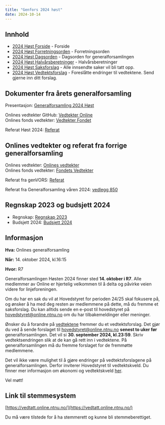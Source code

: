 ```yaml
---
title: "Genfors 2024 høst"
date: 2024-10-14
---
```


## Innhold

- [2024 Høst Forside](/generalforsamlingen/genfors2024h) - Forside
- [2024 Høst Forretningsorden](/generalforsamlingen/genfors2024h/forretningsorden) - Forretningsorden
- [2024 Høst Dagsorden](/generalforsamlingen/genfors2024h/dagsorden) - Dagsorden for generalforsamlingen
- [2024 Høst Halvårsberetninger](/generalforsamlingen/genfors2024h/aarsberetninger) - Halvårsberetninger
- [2024 Høst Saksforslag](/generalforsamlingen/genfors2024h/saksforslag) - Alle innsendte saker vil bli tatt opp.
- [2024 Høst Vedtektsforslag](/generalforsamlingen/genfors2024h/vedtekstforslag) - Foreslåtte endringer til vedtektene. Send gjerne inn ditt forslag.

## Dokumenter fra årets generalforsamling

Presentasjon: [Generalforsamling 2024 Høst](https://docs.google.com/presentation/d/1Hpvap35Bl35eRwEqHhjxu04lnCOH-bneTJNeTfvH9zI/edit?usp=sharing)

Onlines vedtekter GitHub: [Vedtekter Online](https://github.com/dotkom/Onlines_Vedtekter/blob/master/vedtekter.adoc)  
Onlines fonds vedtekter: [Vedtekter Fondet](https://github.com/dotkom/Onlines_Fond_Vedtekter/blob/master/vedtekter.adoc)  

Referat Høst 2024: [Referat](/attachments/851-Referat_Onlines_generalforsamling_H2024.pdf)

## Onlines vedtekter og referat fra forrige generalforsamling

Onlines vedtekter: [Onlines vedtekter](https://github.com/dotkom/Onlines_Fond_Vedtekter/blob/master/vedtekter.adoc)  
Onlines fonds vedtekter: [Fondets Vedtekter](https://github.com/dotkom/Onlines_Fond_Vedtekter/blob/master/vedtekter.adoc)

Referat fra genVORS: [Referat](https://docs.google.com/document/d/1SFDt1mpP3yFCW29sSKWi7B05r3vZRJJNLV15u1gg9CI/edit?usp=sharing)

Referat fra Generalforsamling våren 2024: [vedlegg 850](/attachments/850-Referat_Onlines_generalforsamling_V2024.pdf)

## Regnskap 2023 og budsjett 2024

- Regnskap: [Regnskap 2023](https://docs.google.com/spreadsheets/d/1SDMZQQKqucxbNElK6pVaiRAG8sI85LRzWBMigFSwONg/edit?usp=sharing)
- Budsjett 2024: [Budsjett 2024](https://docs.google.com/spreadsheets/d/1yq7CxOgwNkRTKhB6m1lxMWhGFYb6aqDL/edit?usp=sharing&ouid=103665705284637768824&rtpof=true&sd=true)

## Informasjon

**Hva:** Onlines generalforsamling

**Når:** 14. oktober 2024, kl.16:15

**Hvor:** R7

Generalforsamlingen Høsten 2024 finner sted **14. oktober i R7**. Alle medlemmer av Online er hjertelig velkommen til å delta og påvirke veien videre for linjeforeningen.

Om du har en sak du vil at Hovedstyret for perioden 24/25 skal fokusere på, og ønsker å ha med deg resten av medlemmene på dette, må du fremme et saksforslag. Du kan alltids sende en e-post til hovedstyret på [hovedstyret@online.ntnu.no](mailto:hovedstyret@online.ntnu.no) om du har tilbakemeldinger eller meninger.

Ønsker du å forandre på [vedtektene](https://github.com/dotkom/Onlines_Vedtekter/blob/master/vedtekter.adoc) fremmer du et vedtektsforslag. Det gjør du ved å sende forslaget til [hovedstyret@online.ntnu.no](mailto:hovedstyret@online.ntnu.no) **senest to uker før** generalforsamlingen. Det vil si **30. september 2024, kl.23:59**. Skriv vedtektsendringen slik at de kan gå rett inn i vedtektene. På generalforsamlingen må du fremme forslaget for de fremmøtte medlemmene.

Det vil ikke være mulighet til å gjøre endringer på vedtektsforslagene på generalforsamlingen. Derfor inviterer Hovedstyret til vedtektskveld. Du finner mer informasjon om økonomi og vedtektskveld [her](/okogved/).

Vel møtt!

## Link til stemmesystem

[https://vedtatt.online.ntnu.no/](https://vedtatt.online.ntnu.no/)

Du må være tilstede for å ha stemmerett og kunne bli stemmeberettiget.
